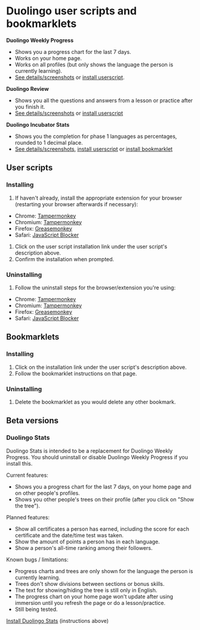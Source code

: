 # Duolingo user scripts and bookmarklets

**Duolingo Weekly Progress**

* Shows you a progress chart for the last 7 days.
* Works on your home page.
* Works on all profiles (but only shows the language the person is currently learning).
* [See details/screenshots](http://www.code-poet.net/duolingo/weekly-progress.html) or [install userscript](https://github.com/vaughanchandler/duolingo/raw/master/duolingo-weekly-progress.user.js).

**Duolingo Review**

* Shows you all the questions and answers from a lesson or practice after you finish it.
* [See details/screenshots](http://www.code-poet.net/duolingo/review.html) or [install userscript](https://github.com/vaughanchandler/duolingo/raw/master/duolingo-review.user.js)

**Duolingo Incubator Stats**

* Shows you the completion for phase 1 languages as percentages, rounded to 1 decimal place.
* [See details/screenshots](http://www.code-poet.net/duolingo/incubator-stats.html), [install userscript](https://github.com/vaughanchandler/duolingo/raw/master/duolingo-incubator-stats.user.js) or [install bookmarklet](http://www.code-poet.net/duolingo/incubator-stats.html)

## User scripts

### Installing

1. If haven't already, install the appropriate extension for your browser (restarting your browser afterwards if necessary):
 * Chrome: [Tampermonkey](https://chrome.google.com/webstore/detail/tampermonkey/dhdgffkkebhmkfjojejmpbldmpobfkfo?hl=en)
 * Chromium: [Tampermonkey](https://chrome.google.com/webstore/detail/tampermonkey/dhdgffkkebhmkfjojejmpbldmpobfkfo?hl=en)
 * Firefox: [Greasemonkey](https://addons.mozilla.org/en-US/firefox/addon/greasemonkey/)
 * Safari: [JavaScript Blocker](http://javascript-blocker.toggleable.com/)
1. Click on the user script installation link under the user script's description above.
1. Confirm the installation when prompted.

### Uninstalling

1. Follow the uninstall steps for the browser/extension you're using:
 * Chrome: [Tampermonkey](http://tampermonkey.net/faq.php?ext=dhdg#Q101)
 * Chromium: [Tampermonkey](http://tampermonkey.net/faq.php?ext=dhdg#Q101)
 * Firefox: [Greasemonkey](http://wiki.greasespot.net/Greasemonkey_Manual:Script_Management)
 * Safari: [JavaScript Blocker](http://javascript-blocker.toggleable.com/)

## Bookmarklets

### Installing

1. Click on the installation link under the user script's description above.
1. Follow the bookmarklet instructions on that page.

### Uninstalling

1. Delete the bookmarklet as you would delete any other bookmark.

## Beta versions

### Duolingo Stats

Duolingo Stats is intended to be a replacement for Duolingo Weekly Progress. You should uninstall or disable Duolingo Weekly Progress if you install this.

Current features:

* Shows you a progress chart for the last 7 days, on your home page and on other people's profiles.
* Shows you other people's trees on their profile (after you click on "Show the tree").

Planned features:

* Show all certificates a person has earned, including the score for each certificate and the date/time test was taken.
* Show the amount of points a person has in each language.
* Show a person's all-time ranking among their followers.

Known bugs / limitations:

* Progress charts and trees are only shown for the language the person is currently learning.
* Trees don't show divisions between sections or bonus skills.
* The text for showing/hiding the tree is still only in English.
* The progress chart on your home page won't update after using immersion until you refresh the page or do a lesson/practice.
* Still being tested.

[Install Duolingo Stats](https://github.com/vaughanchandler/duolingo/raw/master/duolingo-stats.user.js) (instructions above)
